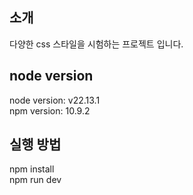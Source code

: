 ## 소개

다양한 css 스타일을 시험하는 프로젝트 입니다.<br>

## node version

node version: v22.13.1<br>
npm version: 10.9.2

## 실행 방법

npm install<br>
npm run dev

